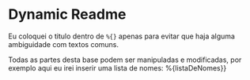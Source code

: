 # Dynamic Readme
Eu coloquei o titulo dentro de `%{}` apenas para evitar que
haja alguma ambiguidade com textos comuns.

Todas as partes desta base podem ser manipuladas e modificadas,
por exemplo aqui eu irei inserir uma lista de nomes:
%{listaDeNomes}}
